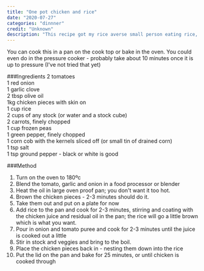 ```yaml
---
title: "One pot chicken and rice"
date: "2020-07-27"
categories: "dinnner"
credit: "Unknown"
description: "This recipe got my rice averse small person eating rice, so I guess that means its a good family dinner.  Credit, some magazine which I cut out from many moons ago, and myself for making it better."
---
```

You can cook this in a pan on the cook top or bake in the oven.  You could even do in the pressure cooker - probably take about 10 minutes once it is up to pressure (I've not tried that yet)

###Ingredients
2 tomatoes  
1 red onion  
1 garlic clove  
2 tbsp olive oil  
1kg chicken pieces with skin on  
1 cup rice  
2 cups of any stock (or water and a stock cube)  
2 carrots, finely chopped  
1 cup frozen peas  
1 green pepper, finely chopped  
1 corn cob with the kernels sliced off (or small tin of drained corn)  
1 tsp salt  
1 tsp ground pepper - black or white is good

###Method
1. Turn on the oven to 180ºc
2. Blend the tomato, garlic and onion in a food processor or blender
3. Heat the oil in large oven proof pan; you don't want it too hot.
4. Brown the chicken pieces - 2-3 minutes should do it.
5. Take them out and put on a plate for now
6. Add rice to the pan and cook for 2-3 minutes, stirring and coating with the chicken juice and residual oil in the pan; the rice will go a little brown which is what you want.
7. Pour in onion and tomato puree and cook for 2-3 minutes until the juice is cooked out a little
8. Stir in stock and veggies and bring to the boil. 
9. Place the chicken pieces back in - nesting them down into the rice
10. Put the lid on the pan and bake for 25 minutes, or until chicken is cooked through
